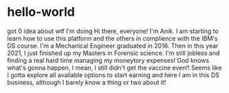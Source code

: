 # hello-world
got 0 idea about wtf I'm doing
Hi there, everyone! I'm Anik. I am starting to learn how to use this platform and the others in complience with the IBM's DS course.
I'm a Mechanical Engineer graduated in 2016. Then in this year 2021, I just finished up my Masters in Forensic science.
I'm still jobless and finding a real hard time managing my moneytory expenses! God knows what's gonna happen, I mean, I still didn't get the vaccine even!!
Seems like I gotta explore all available options to start earning and here I am in this DS business, although I barely know a thing or two about it!
